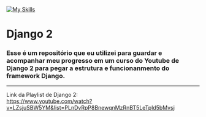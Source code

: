 [![My Skills](https://skillicons.dev/icons?i=django)](https://skillicons.dev)
# Django 2
### Esse é um repositório que eu utilizei para guardar e acompanhar meu progresso em um curso do Youtube de Django 2 para pegar a estrutura e funcionanmento do framework Django.
---------------------------
Link da Playlist de Django 2:<br>
https://www.youtube.com/watch?v=LZsjuSBW5YM&list=PLnDvRpP8BnewqnMzRnBT5LeTpld5bMvsj
